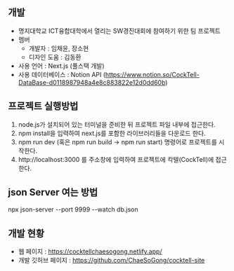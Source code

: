 ## 개발
- 명지대학교 ICT융합대학에서 열리는 SW경진대회에 참여하기 위한 팀 프로젝트
- 멤버 
    - 개발자 : 임채윤, 장소현
    - 디자인 도움 : 김동환
- 사용 언어 : Next.js (풀스택 개발)
- 사용 데이터베이스 : Notion API (https://www.notion.so/CockTell-DataBase-d0118987948a4e8c883822e12d0dd60b)

## 프로젝트 실행방법
1. node.js가 설치되어 있는 터미널을 준비한 뒤 프로젝트 파일 내부에 접근한다.
2. npm install을 입력하여 next.js를 포함한 라이브러리들을 다운로드 한다.
3. npm run dev (혹은 npm run build -> npm run start) 명령어로 프로젝트를 시작한다.
4. http://localhost:3000 를 주소창에 입력하여 프로젝트에 칵텔(CockTell)에 접근한다.

## json Server 여는 방법
npx json-server --port 9999 --watch db.json

## 개발 현황
- 웹 페이지 : https://cocktellchaesogong.netlify.app/
- 개발 깃허브 페이지 : https://github.com/ChaeSoGong/cocktell-site
